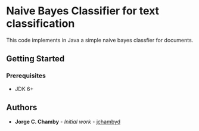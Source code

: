 # Naive Bayes Classifier for text classification

This code implements in Java a simple naive bayes classfier for documents.

## Getting Started

### Prerequisites

* JDK 6+

## Authors
* **Jorge C. Chamby** - *Initial work* - [jchambyd](https://github.com/jchambyd)
